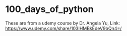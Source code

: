 # 100_days_of_python
These are from a udemy course by Dr. Angela Yu,
Link: https://www.udemy.com/share/103IHMBkEdeV9bQn4=/
